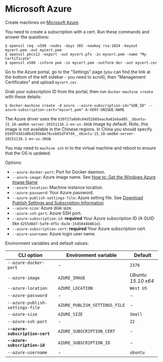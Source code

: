 <!--[metadata]>
+++
title = "Microsoft Azure"
description = "Microsoft Azure driver for machine"
keywords = ["machine, Microsoft Azure, driver"]
[menu.main]
parent="smn_machine_drivers"
+++
<![end-metadata]-->

# Microsoft Azure

Create machines on [Microsoft Azure](http://azure.microsoft.com/).

You need to create a subscription with a cert. Run these commands and answer the questions:

    $ openssl req -x509 -nodes -days 365 -newkey rsa:1024 -keyout mycert.pem -out mycert.pem
    $ openssl pkcs12 -export -out mycert.pfx -in mycert.pem -name "My Certificate"
    $ openssl x509 -inform pem -in mycert.pem -outform der -out mycert.cer

Go to the Azure portal, go to the "Settings" page (you can find the link at the bottom of the
left sidebar - you need to scroll), then "Management Certificates" and upload `mycert.cer`.

Grab your subscription ID from the portal, then run `docker-machine create` with these details:

    $ docker-machine create -d azure --azure-subscription-id="SUB_ID" --azure-subscription-cert="mycert.pem" A-VERY-UNIQUE-NAME

The Azure driver uses the `b39f27a8b8c64d52b05eac6a62ebad85__Ubuntu-15_10-amd64-server-20151116.1-en-us-30GB`
image by default. Note, this image is not available in the Chinese regions. In China you should
 specify `b549f4301d0b4295b8e76ceb65df47d4__Ubuntu-15_10-amd64-server-20151116.1-en-us-30GB`.

You may need to `machine ssh` in to the virtual machine and reboot to ensure that the OS is updated.

Options:

-   `--azure-docker-port`: Port for Docker daemon.
-   `--azure-image`: Azure image name. See [How to: Get the Windows Azure Image Name](https://msdn.microsoft.com/en-us/library/dn135249%28v=nav.70%29.aspx)
-   `--azure-location`: Machine instance location.
-   `--azure-password`: Your Azure password.
-   `--azure-publish-settings-file`: Azure setting file. See [Download Publish Settings and Subscription Information](https://manage.windowsazure.com/PublishSettings/)
-   `--azure-size`: Azure disk size.
-   `--azure-ssh-port`: Azure SSH port.
-   `--azure-subscription-id`: **required** Your Azure subscription ID (A GUID like `d255d8d7-5af0-4f5c-8a3e-1545044b861e`).
-   `--azure-subscription-cert`: **required** Your Azure subscription cert.
-   `--azure-username`: Azure login user name.

Environment variables and default values:

| CLI option                      | Environment variable          | Default            |
| ------------------------------- | ----------------------------- | ------------------ |
| `--azure-docker-port`           | -                             | `2376`             |
| `--azure-image`                 | `AZURE_IMAGE`                 | _Ubuntu 15.10 x64_ |
| `--azure-location`              | `AZURE_LOCATION`              | `West US`          |
| `--azure-password`              | -                             | -                  |
| `--azure-publish-settings-file` | `AZURE_PUBLISH_SETTINGS_FILE` | -                  |
| `--azure-size`                  | `AZURE_SIZE`                  | `Small`            |
| `--azure-ssh-port`              | -                             | `22`               |
| **`--azure-subscription-cert`** | `AZURE_SUBSCRIPTION_CERT`     | -                  |
| **`--azure-subscription-id`**   | `AZURE_SUBSCRIPTION_ID`       | -                  |
| `--azure-username`              | -                             | `ubuntu`           |
